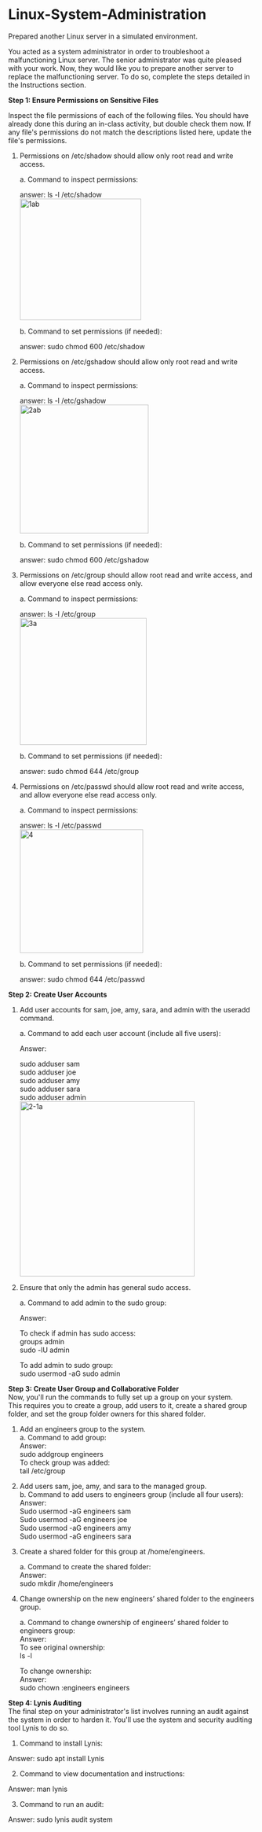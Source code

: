 # Linux-System-Administration
Prepared another Linux server in a simulated environment.

You acted as a system administrator in order to troubleshoot a malfunctioning Linux server.  The senior administrator was quite pleased with your work. Now, they would like you to prepare another server to replace the malfunctioning server. To do so, complete the steps detailed in the Instructions section.

**Step 1: Ensure Permissions on Sensitive Files**

Inspect the file permissions of each of the following files. You should have already done this during an in-class activity, but double check them now. If any file's permissions do not match the descriptions listed here, update the file's permissions.

1. Permissions on /etc/shadow should allow only root read and write access.

    a. Command to inspect permissions:

    answer: ls -l /etc/shadow  
    <img width="247" alt="1ab" src="https://user-images.githubusercontent.com/106919343/200633831-71c5daee-784f-4eb7-9b2c-92c775fe3e5e.png">

    b. Command to set permissions (if needed):

    answer: sudo chmod 600 /etc/shadow  
    

2. Permissions on /etc/gshadow should allow only root read and write access.

    a. Command to inspect permissions:

    answer: ls -l /etc/gshadow  
    <img width="262" alt="2ab" src="https://user-images.githubusercontent.com/106919343/200634447-8d21774e-db86-4ce3-b0de-844de0c58f1f.png">

    b. Command to set permissions (if needed):

    answer: sudo chmod 600 /etc/gshadow


3. Permissions on /etc/group should allow root read and write access, and allow everyone else read access only.

    a. Command to inspect permissions:

    answer: ls -l /etc/group  
    <img width="258" alt="3a" src="https://user-images.githubusercontent.com/106919343/200635134-674c51f5-b3db-410a-bbe6-f40704c21a0d.png">

    b. Command to set permissions (if needed):

    answer: sudo chmod 644 /etc/group


4. Permissions on /etc/passwd should allow root read and write access, and allow everyone else read access only.

    a. Command to inspect permissions:

    answer: ls -l /etc/passwd  
    <img width="251" alt="4" src="https://user-images.githubusercontent.com/106919343/200634826-c667bf68-cdb4-4ad5-a9d7-176e4cf2758e.png">

    b. Command to set permissions (if needed):

    answer: sudo chmod 644 /etc/passwd

**Step 2: Create User Accounts**

1. Add user accounts for sam, joe, amy, sara, and admin with the useradd command.

    a. Command to add each user account (include all five users):
    
    Answer:

      sudo adduser sam  
      sudo adduser joe  
      sudo adduser amy  
      sudo adduser sara  
      sudo adduser admin  
      <img width="356" alt="2-1a" src="https://user-images.githubusercontent.com/106919343/200635535-df864d50-c2fc-4c99-8584-10fd27dfdae3.png">

2. Ensure that only the admin has general sudo access.

    a. Command to add admin to the sudo group:
    
     Answer:

      To check if admin has sudo access:  
      groups admin   
      sudo -lU admin  

      To add admin to sudo group:  
      sudo usermod -aG sudo admin  

**Step 3: Create User Group and Collaborative Folder**  
Now, you'll run the commands to fully set up a group on your system.  
This requires you to create a group, add users to it, create a shared group folder, and set the group folder owners for this shared folder.  

1. Add an engineers group to the system.  
    a. Command to add group:  
    Answer:  
    sudo addgroup engineers  
    To check group was added:  
    tail /etc/group

2. Add users sam, joe, amy, and sara to the managed group.  
    b. Command to add users to engineers group (include all four users):  
    Answer:  
    Sudo usermod -aG engineers sam  
    Sudo usermod -aG engineers joe  
    Sudo usermod -aG engineers amy  
    Sudo usermod -aG engineers sara  

3. Create a shared folder for this group at /home/engineers.  

    a. Command to create the shared folder:  
    Answer:  
    sudo mkdir /home/engineers  

4. Change ownership on the new engineers’ shared folder to the engineers group.  

    a. Command to change ownership of engineers’ shared folder to engineers group:  
    Answer:  
    To see original ownership:  
    ls -l   

    To change ownership:  
    Answer:  
    sudo chown :engineers engineers  

**Step 4: Lynis Auditing**  
The final step on your administrator's list involves running an audit against the system in order to harden it. You'll use the system and security auditing tool Lynis to do so.  
1. Command to install Lynis:  

Answer: sudo apt install Lynis  

2. Command to view documentation and instructions:  

Answer: man lynis

3. Command to run an audit:

Answer: sudo lynis audit system


